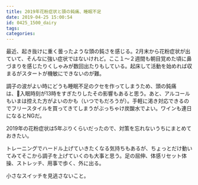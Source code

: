 ```yaml
---
title: 2019年花粉症状と頭の鈍痛、睡眠不足
date: 2019-04-25 15:00:54
id: 0425_1500_dairy
tags:
categories:
---
```


最近、起き抜けに重く曇ったような頭の鈍さを感じる。2月末から花粉症状が出ていて、そんなに強い症状ではないけれど。ここ１〜２週間も朝目覚めた頃に鼻づまりを感じたりくしゃみが数回出たりもしている。起床して活動を始めれば収まるがスタートが機敏にできないのが難。

調子の波がよい時にどうも睡眠不足のクセを作ってしまうため、頭の鈍痛は、入眠時刻が13時をすぎたりしたその影響もあると思う。あと、アルコールもいまは控えた方がよいのかも（いつでもだろうが）。手軽に渇き対応できるのでフリースタイルを買ってきてしまうがぶっちゃけ炭酸水でよい。ワインも連日になるとNGだ。

2019年の花粉症状は5年ぶりくらいだったので、対策を忘れないうちにまとめておきたい。

トレーニングでハードル上げていきたくなる気持ちもあるが、ちょっとだけ動いてみてそこから調子を上げていくのも大事と思う。足の屈伸、体感リセット体操、ストレッチ、用事で歩く、外に出る。

小さなスイッチを見逃さないこと。